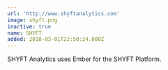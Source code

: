 ```yaml
---
url: 'http://www.shyftanalytics.com'
image: shyft.png
inactive: true
name: SHYFT
added: 2018-03-01T22:50:24.000Z
---
```

SHYFT Analytics uses Ember for the SHYFT Platform.
